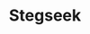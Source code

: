 ---
title: "Stegseek"
description: "Lightning fast steganography cracker that detects hidden data in files protected with steghide, significantly faster than traditional tools."
platforms: ["linux", "cli"]
categories: ["Stego"]
tags: ["steganography", "password-cracking", "data-extraction", "image-analysis", "brute-force"]
github: "https://github.com/RickdeJager/stegseek"
documentation: "https://github.com/RickdeJager/stegseek/blob/master/README.md"
---